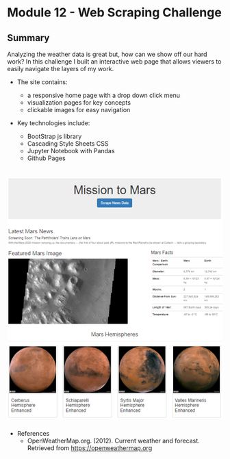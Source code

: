 # Module 12 - Web Scraping Challenge
## Summary

Analyzing the weather data is great but, how can we show off our hard work?  In this challenge I built an interactive web page that allows viewers to easily navigate the layers of my work.  
- The site contains:
  - a responsive home page with a drop down click menu
  - visualization pages for key concepts
  - clickable images for easy navigation

- Key technologies include:
  - BootStrap js library
  - Cascading Style Sheets CSS
  - Jupyter Notebook with Pandas
  - Github Pages

# ![banner](Missions_to_Mars/images/mission.PNG)

- References
  - OpenWeatherMap.org. (2012). Сurrent weather and forecast. Retrieved from https://openweathermap.org
